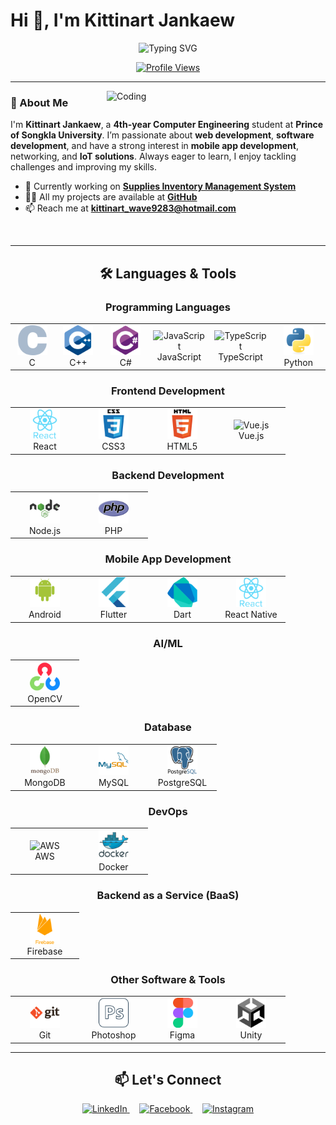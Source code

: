 # Hi 👋, I'm Kittinart Jankaew

<div align="center">

![Typing SVG](https://readme-typing-svg.demolab.com?font=Fira+Code&weight=600&size=22&pause=1000&color=00D9FF&center=true&vCenter=true&repeat=false&width=500&lines=Computer+Engineering+Student)

[![Profile Views](https://komarev.com/ghpvc/?username=kittinartgithub&color=blueviolet&style=flat-square)](https://github.com/kittinartgithub)

</div>

---

<img align="right" alt="Coding" width="350" src="https://raw.githubusercontent.com/abhisheknaiidu/abhisheknaiidu/master/code.gif">

### 🚀 About Me

I'm **Kittinart Jankaew**, a **4th-year Computer Engineering** student at **Prince of Songkla University**. I’m passionate about **web development**, **software development**, and have a strong interest in **mobile app development**, networking, and **IoT solutions**. Always eager to learn, I enjoy tackling challenges and improving my skills.

- 🔭 Currently working on **[Supplies Inventory Management System](https://github.com/ProjectDevTeams/Supplies-Inventory-Management-System)**
- 👨‍💻 All my projects are available at **[GitHub](https://github.com/kittinartgithub)**
- 📫 Reach me at **kittinart_wave9283@hotmail.com**

<br clear="right"/>

---

<h2 align="center">🛠️ Languages & Tools</h2>

<h3 align="center">Programming Languages</h3>
<div align="center">
  <table>
    <tr>
      <td align="center" width="96">
        <img src="https://raw.githubusercontent.com/devicons/devicon/master/icons/c/c-original.svg" width="48" height="48" alt="C" />
        <br>C
      </td>
      <td align="center" width="96">
        <img src="https://raw.githubusercontent.com/devicons/devicon/master/icons/cplusplus/cplusplus-original.svg" width="48" height="48" alt="C++" />
        <br>C++
      </td>
      <td align="center" width="96">
        <img src="https://raw.githubusercontent.com/devicons/devicon/master/icons/csharp/csharp-original.svg" width="48" height="48" alt="C#" />
        <br>C#
      </td>
      <td align="center" width="96">
        <img src="https://raw.githubusercontent.com/devicons/devicon/master/icons/js/js-original.svg" width="48" height="48" alt="JavaScript" />
        <br>JavaScript
      </td>
      <td align="center" width="96">
        <img src="https://raw.githubusercontent.com/devicons/devicon/master/icons/ts/ts-original.svg" width="48" height="48" alt="TypeScript" />
        <br>TypeScript
      </td>
      <td align="center" width="96">
        <img src="https://raw.githubusercontent.com/devicons/devicon/master/icons/python/python-original.svg" width="48" height="48" alt="Python" />
        <br>Python
      </td>
    </tr>
  </table>
</div>

<h3 align="center">Frontend Development</h3>
<div align="center">
  <table>
    <tr>
      <td align="center" width="96">
        <img src="https://raw.githubusercontent.com/devicons/devicon/master/icons/react/react-original-wordmark.svg" width="48" height="48" alt="React" />
        <br>React
      </td>
      <td align="center" width="96">
        <img src="https://raw.githubusercontent.com/devicons/devicon/master/icons/css3/css3-original-wordmark.svg" width="48" height="48" alt="CSS3" />
        <br>CSS3
      </td>
      <td align="center" width="96">
        <img src="https://raw.githubusercontent.com/devicons/devicon/master/icons/html5/html5-original-wordmark.svg" width="48" height="48" alt="HTML5" />
        <br>HTML5
      </td>
      <td align="center" width="96">
        <img src="https://raw.githubusercontent.com/devicons/devicon/master/icons/vue/vue-original-wordmark.svg" width="48" height="48" alt="Vue.js" />
        <br>Vue.js
      </td>
    </tr>
  </table>
</div>

<h3 align="center">Backend Development</h3>
<div align="center">
  <table>
    <tr>
      <td align="center" width="96">
        <img src="https://raw.githubusercontent.com/devicons/devicon/master/icons/nodejs/nodejs-original-wordmark.svg" width="48" height="48" alt="Node.js" />
        <br>Node.js
      </td>
      <td align="center" width="96">
        <img src="https://raw.githubusercontent.com/devicons/devicon/master/icons/php/php-original.svg" width="48" height="48" alt="PHP" />
        <br>PHP
      </td>
    </tr>
  </table>
</div>

<h3 align="center">Mobile App Development</h3>
<div align="center">
  <table>
    <tr>
      <td align="center" width="96">
        <img src="https://raw.githubusercontent.com/devicons/devicon/master/icons/android/android-original-wordmark.svg" width="48" height="48" alt="Android" />
        <br>Android
      </td>
      <td align="center" width="96">
        <img src="https://raw.githubusercontent.com/devicons/devicon/master/icons/flutter/flutter-original.svg" width="48" height="48" alt="Flutter" />
        <br>Flutter
      </td>
      <td align="center" width="96">
        <img src="https://raw.githubusercontent.com/devicons/devicon/master/icons/dart/dart-original.svg" width="48" height="48" alt="Dart" />
        <br>Dart
      </td>
      <td align="center" width="96">
        <img src="https://raw.githubusercontent.com/devicons/devicon/master/icons/react/react-original-wordmark.svg" width="48" height="48" alt="React Native" />
        <br>React Native
      </td>
    </tr>
  </table>
</div>

<h3 align="center">AI/ML</h3>
<div align="center">
  <table>
    <tr>
      <td align="center" width="96">
        <img src="https://raw.githubusercontent.com/devicons/devicon/master/icons/opencv/opencv-original.svg" width="48" height="48" alt="OpenCV" />
        <br>OpenCV
      </td>
    </tr>
  </table>
</div>

<h3 align="center">Database</h3>
<div align="center">
  <table>
    <tr>
      <td align="center" width="96">
        <img src="https://raw.githubusercontent.com/devicons/devicon/master/icons/mongodb/mongodb-original-wordmark.svg" width="48" height="48" alt="MongoDB" />
        <br>MongoDB
      </td>
      <td align="center" width="96">
        <img src="https://raw.githubusercontent.com/devicons/devicon/master/icons/mysql/mysql-original-wordmark.svg" width="48" height="48" alt="MySQL" />
        <br>MySQL
      </td>
      <td align="center" width="96">
        <img src="https://raw.githubusercontent.com/devicons/devicon/master/icons/postgresql/postgresql-original-wordmark.svg" width="48" height="48" alt="PostgreSQL" />
        <br>PostgreSQL
      </td>
    </tr>
  </table>
</div>

<h3 align="center">DevOps</h3>
<div align="center">
  <table>
    <tr>
      <td align="center" width="96">
        <img src="https://raw.githubusercontent.com/devicons/devicon/master/icons/aws/aws-original-wordmark.svg" width="48" height="48" alt="AWS" />
        <br>AWS
      </td>
      <td align="center" width="96">
        <img src="https://raw.githubusercontent.com/devicons/devicon/master/icons/docker/docker-original-wordmark.svg" width="48" height="48" alt="Docker" />
        <br>Docker
      </td>
    </tr>
  </table>
</div>

<h3 align="center">Backend as a Service (BaaS)</h3>
<div align="center">
  <table>
    <tr>
      <td align="center" width="96">
        <img src="https://raw.githubusercontent.com/devicons/devicon/master/icons/firebase/firebase-plain-wordmark.svg" width="48" height="48" alt="Firebase" />
        <br>Firebase
      </td>
    </tr>
  </table>
</div>

<h3 align="center">Other Software & Tools</h3>
<div align="center">
  <table>
    <tr>
      <td align="center" width="96">
        <img src="https://raw.githubusercontent.com/devicons/devicon/master/icons/git/git-original-wordmark.svg" width="48" height="48" alt="Git" />
        <br>Git
      </td>
      <td align="center" width="96">
        <img src="https://raw.githubusercontent.com/devicons/devicon/master/icons/photoshop/photoshop-line.svg" width="48" height="48" alt="Photoshop" />
        <br>Photoshop
      </td>
      <td align="center" width="96">
        <img src="https://raw.githubusercontent.com/devicons/devicon/master/icons/figma/figma-original.svg" width="48" height="48" alt="Figma" />
        <br>Figma
      </td>
      <td align="center" width="96">
        <img src="https://raw.githubusercontent.com/devicons/devicon/master/icons/unity/unity-original.svg" width="48" height="48" alt="Unity" />
        <br>Unity
      </td>
    </tr>
  </table>
</div>

---

<h2 align="center">📫 Let's Connect</h2>

<div align="center">
  <a href="https://www.linkedin.com/in/kittinart-j101">
    <img src="https://img.shields.io/badge/-LinkedIn-0077B5?style=for-the-badge&logo=linkedin&logoColor=white&logoWidth=20" alt="LinkedIn"/>
  </a>
  &nbsp;&nbsp;&nbsp;
  <a href="https://www.facebook.com/kittinart.kttn.wave/">
    <img src="https://img.shields.io/badge/-Facebook-1877F2?style=for-the-badge&logo=facebook&logoColor=white&logoWidth=20" alt="Facebook"/>
  </a>
  &nbsp;&nbsp;&nbsp;
  <a href="https://www.instagram.com/wavesplash.k/">
    <img src="https://img.shields.io/badge/-Instagram-E4405F?style=for-the-badge&logo=instagram&logoColor=white&logoWidth=20" alt="Instagram"/>
  </a>
</div>
